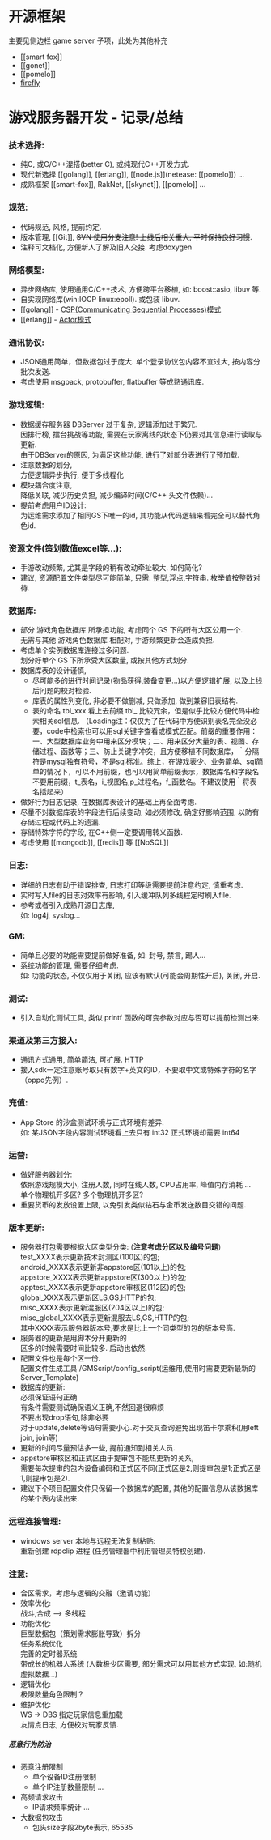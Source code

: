 # 开源框架
主要见侧边栏 game server 子项，此处为其他补充
- [[smart fox]]
- [[gonet]]
- [[pomelo]]
- [firefly](http://firefly.9miao.com/)

# 游戏服务器开发 - 记录/总结

### 技术选择:
- 纯C, 或C/C++混搭(better C), 或纯现代C++开发方式.
- 现代新选择 [[golang]], [[erlang]], [[node.js]](netease: [[pomelo]]) ...
- 成熟框架 [[smart-fox]], RakNet, [[skynet]], [[pomelo]] ...

### 规范:
- 代码规范, 风格, 提前约定.
- 版本管理, [[Git]], ~~SVN 使用分支注意! 上线后相关重大, 平时保持良好习惯~~.
- 注释可文档化, 方便新人了解及旧人交接. 考虑doxygen

### 网络模型:
- 异步网络库, 使用通用C/C++技术, 方便跨平台移植, 如: boost::asio, libuv 等.
- 自实现网络库(win:IOCP  linux:epoll).  或包装 libuv.
- [[golang]] - [CSP(Communicating Sequential Processes)模式](https://en.wikipedia.org/wiki/Communicating_sequential_processes)
- [[erlang]] - [Actor模式](https://en.wikipedia.org/wiki/Actor_model)

### 通讯协议:
- JSON通用简单，但数据包过于庞大.
  单个登录协议包内容不宜过大, 按内容分批次发送.
- 考虑使用 msgpack, protobuffer, flatbuffer 等成熟通讯库.

### 游戏逻辑:
- 数据缓存服务器 DBServer 过于复杂, 逻辑添加过于繁冗.  
  因排行榜, 擂台挑战等功能, 需要在玩家离线的状态下仍要对其信息进行读取与更新.  
  由于DBServer的原因, 为满足这些功能, 进行了对部分表进行了预加载.  
- 注意数据的划分,  
  方便逻辑异步执行, 便于多线程化
- 模块耦合度注意,   
  降低关联, 减少历史负担, 减少编译时间(C/C++ 头文件依赖)...
- 提前考虑用户ID设计:  
  为运维需求添加了相同GS下唯一的id, 其功能从代码逻辑来看完全可以替代角色id.

### 资源文件(策划数值excel等...):  
- 手游改动频繁, 尤其是字段的稍有改动牵扯较大. 如何简化?  
- 建议, 资源配置文件类型尽可能简单, 只需: 整型,浮点,字符串. 枚举值按整数对待.  

### 数据库:
- 部分 游戏角色数据库 所承担功能, 考虑同个 GS 下的所有大区公用一个.  
  无需与其他 游戏角色数据库 相配对, 手游频繁更新会造成负担.
- 考虑单个实例数据库连接过多问题.  
  划分好单个 GS 下所承受大区数量, 或按其他方式划分.  
- 数据库表的设计谨慎,
  - 尽可能多的进行时间记录(物品获得,装备变更...)以方便逻辑扩展, 以及上线后问题的校对检验.  
  - 库表的属性列变化, 非必要不做删减, 只做添加, 做到兼容旧表结构.  
  - 表的命名 tbl_xxx 看上去前缀 tbl_ 比较冗余，但是似乎比较方便代码中检索相关sql信息. （Loading注：仅仅为了在代码中方便识别表名完全没必要，code中检索也可以用sql关键字查看或模式匹配。前缀的重要作用：一、大型数据库业务中用来区分模块；二、用来区分大量的表、视图、存储过程、函数等；三、防止关键字冲突，且方便移植不同数据库，｀分隔符是mysql独有符号，不是sql标准。综上，在游戏表少、业务简单、sql简单的情况下，可以不用前缀，也可以用简单前缀表示，数据库名和字段名不要用前缀，t_表名，i_视图名,p_过程名，f_函数名。不建议使用｀将表名括起来）
- 做好行为日志记录, 在数据库表设计的基础上再全面考虑. 
- 尽量不对数据库表的字段进行后续变动, 如必须修改, 确定好影响范围, 以防有存储过程或代码上的遗漏.
- 存储特殊字符的字段, 在C++侧一定要调用转义函数.
- 考虑使用 [[mongodb]], [[redis]] 等 [[NoSQL]]

### 日志:
- 详细的日志有助于错误排查, 日志打印等级需要提前注意约定, 慎重考虑.  
- 实时写入file的日志对效率有影响, 引入缓冲队列多线程定时刷入file.  
- 参考或者引入成熟开源日志库,   
  如: log4j, syslog...

### GM:
- 简单且必要的功能需要提前做好准备,
  如: 封号, 禁言, 踢人...
- 系统功能的管理, 需要仔细考虑.  
  如: 功能的状态, 不仅仅用于关闭, 应该有默认(可能会周期性开启), 关闭, 开启.

### 测试:  
- 引入自动化测试工具, 类似 printf 函数的可变参数对应与否可以提前检测出来.

### 渠道及第三方接入:  
- 通讯方式通用, 简单简洁, 可扩展.  HTTP  
- 接入sdk一定注意账号取只有数字+英文的ID，不要取中文或特殊字符的名字（oppo先例）.  

### 充值:
- App Store 的沙盒测试环境与正式环境有差异.  
  如: 某JSON字段内容测试环境看上去只有 int32 正式环境却需要 int64

### 运营:
- 做好服务器划分:  
  依照游戏规模大小, 注册人数, 同时在线人数, CPU占用率, 峰值内存消耗 ...  
  单个物理机开多区? 多个物理机开多区?
- 重要货币的发放设置上限, 以免引发类似钻石与金币发送数目交错的问题.  

### 版本更新:
- 服务器打包需要根据大区类型分类:  (**注意考虑分区以及编号问题**)  
   test_XXXX表示更新技术封测区(100区)的包;  
   android_XXXX表示更新非appstore区(101以上)的包;  
   appstore_XXXX表示更新appstore区(300以上)的包;  
   apptest_XXXX表示更新appstore审核区(112区)的包;  
   global_XXXX表示更新区LS,GS,HTTP的包;  
   misc_XXXX表示更新混服区(204区以上)的包;  
   misc_global_XXXX表示更新混服去LS,GS,HTTP的包;  
   其中XXXX表示服务器版本号,要求是比上一个同类型的包的版本号高.  
- 服务器的更新是用脚本分开更新的    
  区多的时候需要时间比较多. 启动也依然.  
- 配置文件也是每个区一份.  
  配置文件生成工具 /GMScript/config_script(运维用,使用时需要更新最新的Server_Template)
- 数据库的更新:   
  必须保证语句正确   
  有条件需要测试确保语义正确,不然回退很麻烦  
  不要出现drop语句,除非必要  
  对于update,delete等语句需要小心.对于交叉查询避免出现笛卡尔乘积(用left join, join等)  
- 更新的时间尽量预估多一些, 提前通知到相关人员.  
- appstore审核区和正式区由于提审包不能热更新的关系,  
  需要每次提审的包内设备编码和正式区不同(正式区是2,则提审包是1;正式区是1,则提审包是2).  
- 建议下个项目配置文件只保留一个数据库的配置, 其他的配置信息从该数据库的某个表内读出来.  

### 远程连接管理:
- windows server 本地与远程无法复制粘贴:   
  重新创建 rdpclip 进程 (任务管理器中利用管理员特权创建).

### 注意:
- 合区需求，考虑与逻辑的交融（邀请功能）
- 效率优化:  
  战斗,合成 --> 多线程  
- 功能优化:  
  巨型数据包（策划需求膨胀导致）拆分  
  任务系统优化  
  完善的定时器系统  
  带成长的机器人系统 (人数极少区需要, 部分需求可以用其他方式实现, 如:随机虚拟数据...)
- 逻辑优化:  
  极限数量角色限制？  
- 维护优化:  
  WS -> DBS 指定玩家信息重加载  
  友情点日志, 方便校对玩家反馈.  

##### 恶意行为防治
- 恶意注册限制
  - 单个设备ID注册限制
  - 单个IP注册数量限制 ...  
- 高频请求攻击
  - IP请求频率统计 ...
- 大数据包攻击
  - 包头size字段2byte表示, 65535
